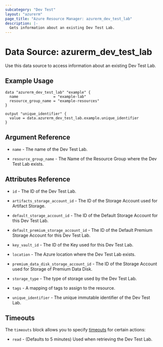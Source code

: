 ```yaml
---
subcategory: "Dev Test"
layout: "azurerm"
page_title: "Azure Resource Manager: azurerm_dev_test_lab"
description: |-
  Gets information about an existing Dev Test Lab.
---
```


# Data Source: azurerm_dev_test_lab

Use this data source to access information about an existing Dev Test Lab.

## Example Usage

```hcl
data "azurerm_dev_test_lab" "example" {
  name                = "example-lab"
  resource_group_name = "example-resources"
}

output "unique_identifier" {
  value = data.azurerm_dev_test_lab.example.unique_identifier
}
```

## Argument Reference

* `name` - The name of the Dev Test Lab.

* `resource_group_name` - The Name of the Resource Group where the Dev Test Lab exists.

## Attributes Reference

* `id` - The ID of the Dev Test Lab.

* `artifacts_storage_account_id` - The ID of the Storage Account used for Artifact Storage.

* `default_storage_account_id` - The ID of the Default Storage Account for this Dev Test Lab.

* `default_premium_storage_account_id` - The ID of the Default Premium Storage Account for this Dev Test Lab.

* `key_vault_id` - The ID of the Key used for this Dev Test Lab.

* `location` - The Azure location where the Dev Test Lab exists.

* `premium_data_disk_storage_account_id` - The ID of the Storage Account used for Storage of Premium Data Disk.

* `storage_type` - The type of storage used by the Dev Test Lab.

* `tags` - A mapping of tags to assign to the resource.

* `unique_identifier` - The unique immutable identifier of the Dev Test Lab.

## Timeouts

The `timeouts` block allows you to specify [timeouts](https://www.terraform.io/language/resources/syntax#operation-timeouts) for certain actions:

* `read` - (Defaults to 5 minutes) Used when retrieving the Dev Test Lab.

